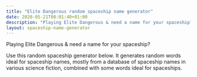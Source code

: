 ```yaml
---
title: "Elite Dangerous random spaceship name generator"
date: 2020-05-21T08:01:40+01:00
description: "Playing Elite Dangerous & need a name for your spaceship? Here's a random generator."
layout: spaceship-name-generator
---
```


Playing Elite Dangerous & need a name for your spaceship?

Use this random spaceship generator below. It generates random words ideal for spaceship names, mostly from a database of spaceship names in various science fiction, combined with some words ideal for spaceships. 